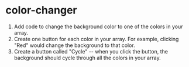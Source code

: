 # color-changer 

1. Add code to change the background color to one of the colors in your array.
2. Create one button for each color in your array. For example, clicking "Red" would change the background to that color.
3. Create a button called "Cycle" -- when you click the button, the background should cycle through all the colors in your array.
